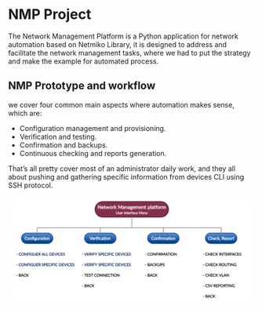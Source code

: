 # NMP Project
   The Network Management Platform is a Python application for network automation based on Netmiko Library, it is designed to address and facilitate the network management tasks, where we had to put the strategy and make the example for automated process.

## NMP Prototype and workflow
   we cover four common main aspects where automation makes sense, which are:  
* Configuration management and provisioning.
* Verification and testing. 
* Confirmation and backups.
* Continuous checking and reports generation.
   
That’s all pretty cover most of an administrator daily work, and they all about pushing and gathering specific information from devices CLI using SSH protocol.

<img src="Prototype/nmp%20tasks.jpg">

